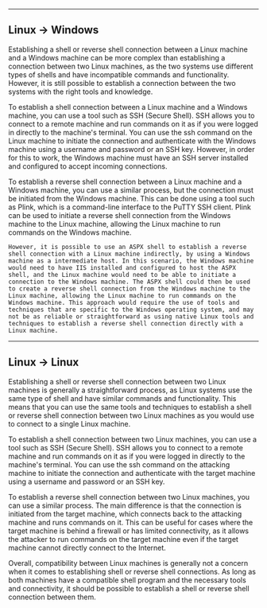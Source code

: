 --- ---

<h2>Linux -> Windows</h2>

Establishing a shell or reverse shell connection between a Linux machine and a Windows machine can be more complex than establishing a connection between two Linux machines, as the two systems use different types of shells and have incompatible commands and functionality. However, it is still possible to establish a connection between the two systems with the right tools and knowledge.

To establish a shell connection between a Linux machine and a Windows machine, you can use a tool such as SSH (Secure Shell). SSH allows you to connect to a remote machine and run commands on it as if you were logged in directly to the machine's terminal. You can use the ssh command on the Linux machine to initiate the connection and authenticate with the Windows machine using a username and password or an SSH key. However, in order for this to work, the Windows machine must have an SSH server installed and configured to accept incoming connections.

To establish a reverse shell connection between a Linux machine and a Windows machine, you can use a similar process, but the connection must be initiated from the Windows machine. This can be done using a tool such as Plink, which is a command-line interface to the PuTTY SSH client. Plink can be used to initiate a reverse shell connection from the Windows machine to the Linux machine, allowing the Linux machine to run commands on the Windows machine.

```
However, it is possible to use an ASPX shell to establish a reverse shell connection with a Linux machine indirectly, by using a Windows machine as a intermediate host. In this scenario, the Windows machine would need to have IIS installed and configured to host the ASPX shell, and the Linux machine would need to be able to initiate a connection to the Windows machine. The ASPX shell could then be used to create a reverse shell connection from the Windows machine to the Linux machine, allowing the Linux machine to run commands on the Windows machine. This approach would require the use of tools and techniques that are specific to the Windows operating system, and may not be as reliable or straightforward as using native Linux tools and techniques to establish a reverse shell connection directly with a Linux machine.
```

---

<h2>Linux -> Linux</h2>

Establishing a shell or reverse shell connection between two Linux machines is generally a straightforward process, as Linux systems use the same type of shell and have similar commands and functionality. This means that you can use the same tools and techniques to establish a shell or reverse shell connection between two Linux machines as you would use to connect to a single Linux machine.

To establish a shell connection between two Linux machines, you can use a tool such as SSH (Secure Shell). SSH allows you to connect to a remote machine and run commands on it as if you were logged in directly to the machine's terminal. You can use the ssh command on the attacking machine to initiate the connection and authenticate with the target machine using a username and password or an SSH key.

To establish a reverse shell connection between two Linux machines, you can use a similar process. The main difference is that the connection is initiated from the target machine, which connects back to the attacking machine and runs commands on it. This can be useful for cases where the target machine is behind a firewall or has limited connectivity, as it allows the attacker to run commands on the target machine even if the target machine cannot directly connect to the Internet.

Overall, compatibility between Linux machines is generally not a concern when it comes to establishing shell or reverse shell connections. As long as both machines have a compatible shell program and the necessary tools and connectivity, it should be possible to establish a shell or reverse shell connection between them.